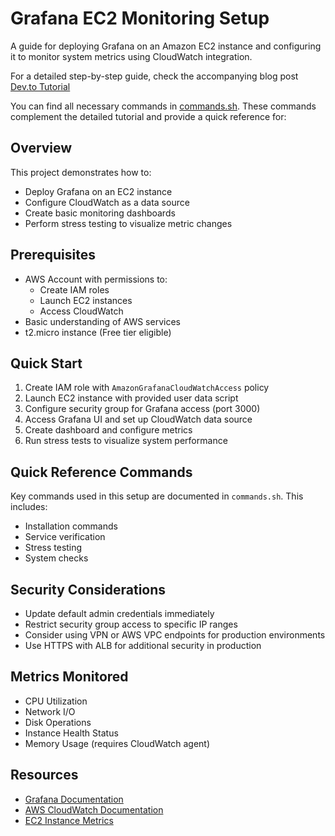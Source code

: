 # Grafana EC2 Monitoring Setup

A guide for deploying Grafana on an Amazon EC2 instance and configuring it to monitor system metrics using CloudWatch integration.

For a detailed step-by-step guide, check the accompanying blog post [Dev.to Tutorial](YOUR_DEV.TO_LINK_HERE)

You can find all necessary commands in [commands.sh](commands.sh). These commands complement the detailed tutorial and provide a quick reference for:

## Overview

This project demonstrates how to:
- Deploy Grafana on an EC2 instance
- Configure CloudWatch as a data source
- Create basic monitoring dashboards
- Perform stress testing to visualize metric changes

## Prerequisites

- AWS Account with permissions to:
  - Create IAM roles
  - Launch EC2 instances
  - Access CloudWatch
- Basic understanding of AWS services
- t2.micro instance (Free tier eligible)

## Quick Start

1. Create IAM role with `AmazonGrafanaCloudWatchAccess` policy
2. Launch EC2 instance with provided user data script
3. Configure security group for Grafana access (port 3000)
4. Access Grafana UI and set up CloudWatch data source
5. Create dashboard and configure metrics
6. Run stress tests to visualize system performance

## Quick Reference Commands

Key commands used in this setup are documented in `commands.sh`. This includes:
- Installation commands
- Service verification
- Stress testing
- System checks

## Security Considerations

- Update default admin credentials immediately
- Restrict security group access to specific IP ranges
- Consider using VPN or AWS VPC endpoints for production environments
- Use HTTPS with ALB for additional security in production

## Metrics Monitored

- CPU Utilization
- Network I/O
- Disk Operations
- Instance Health Status
- Memory Usage (requires CloudWatch agent)

## Resources

- [Grafana Documentation](https://grafana.com/docs/)
- [AWS CloudWatch Documentation](https://docs.aws.amazon.com/cloudwatch/)
- [EC2 Instance Metrics](https://docs.aws.amazon.com/AWSEC2/latest/UserGuide/viewing_metrics_with_cloudwatch.html)
